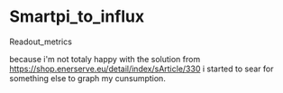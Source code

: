 # Smartpi_to_influx
Readout_metrics

because i'm not totaly happy with the solution from https://shop.enerserve.eu/detail/index/sArticle/330 i started to sear for something else to graph my cunsumption.
